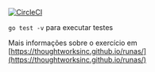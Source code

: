 [![CircleCI](https://circleci.com/gh/MarcosX/go-runas.svg?style=svg)](https://circleci.com/gh/MarcosX/go-runas)

`go test -v` para executar testes

Mais informações sobre o exercício em [https://thoughtworksinc.github.io/runas/](https://thoughtworksinc.github.io/runas/)
